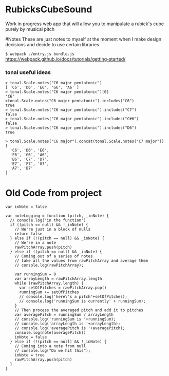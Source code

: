 # RubicksCubeSound
Work in progress web app that will allow you to manipulate a rubick's cube purely by musical pitch


#Notes
These are just notes to myself at the moment when I make design decisions and decide to use certain libraries


`$ webpack ./entry.js bundle.js`
https://webpack.github.io/docs/tutorials/getting-started/


### tonal useful ideas
```
> tonal.Scale.notes("C6 major pentatonic")
[ 'C6', 'D6', 'E6', 'G6', 'A6' ]
> tonal.Scale.notes("C6 major pentatonic")[0]
'C6'
>tonal.Scale.notes("C6 major pentatonic").includes("C6")
true
> tonal.Scale.notes("C6 major pentatonic").includes("C7")
false
> tonal.Scale.notes("C6 major pentatonic").includes("C#6")
false
> tonal.Scale.notes("C6 major pentatonic").includes("D6")
true

> tonal.Scale.notes("C6 major").concat(tonal.Scale.notes("C7 major"))
[
  'C6', 'D6', 'E6',
  'F6', 'G6', 'A6',
  'B6', 'C7', 'D7',
  'E7', 'F7', 'G7',
  'A7', 'B7'
]
```



# Old Code from project
```
var inNote = false

var noteLogging = function (pitch, _inNote) {
  // console.log('in the function')
  if ((pitch == null) && !_inNote) {
    // We're just in a block of nulls
    return false
  } else if (!(pitch == null) && _inNote) {
    // We're in a note
    rawPitchArray.push(pitch)
  } else if ((pitch == null) && _inNote) {
    // Coming out of a series of notes
    // take all the values from rawPitchArray and average them
    // console.log(rawPitchArray);

    var runningSum = 0
    var arrayLength = rawPitchArray.length
    while (rawPitchArray.length) {
      var setOfPitches = rawPitchArray.pop()
      runningSum += setOfPitches
      // console.log('here\'s a pitch'+setOfPitches);
      // console.log('runningSum is currently' + runningSum);
    }
    // Then process the averaged pitch and add it to pitches
    var averagePitch = runningSum / arrayLength
    // console.log('runningSum is '+runningSum);
    // console.log('arrayLength is '+arrayLength);
    // console.log('averagePitch is '+averagePitch);
    console.log(note(averagePitch))
    inNote = false
  } else if (!(pitch == null) && !_inNote) {
    // Coming into a note from null
    // console.log("Do we hit this");
    inNote = true
    rawPitchArray.push(pitch)
  }
}
```
